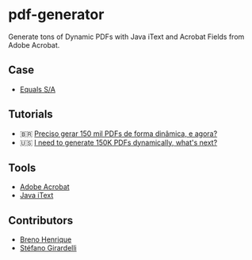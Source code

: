 # pdf-generator
Generate tons of Dynamic PDFs with Java iText and Acrobat Fields from Adobe Acrobat.

## Case
- [Equals S/A](https://www.equals.com.br/)

## Tutorials
- 🇧🇷 [Preciso gerar 150 mil PDFs de forma dinâmica, e agora?](https://medium.com/@stefanobg/preciso-gerar-150-mil-pdfs-de-forma-din%C3%A2mica-e-agora-7820d1882047)
- 🇺🇸 [I need to generate 150K PDFs dynamically, what's next?](https://medium.com/@stefanobg/preciso-gerar-150-mil-pdfs-de-forma-din%C3%A2mica-e-agora-7820d1882047)

## Tools
- [Adobe Acrobat](https://acrobat.adobe.com/br/pt/acrobat/acrobat-pro.html)
- [Java iText](https://itextpdf.com/)

## Contributors
- [Breno Henrique](https://github.com/brenohq)
- [Stéfano Girardelli](https://github.com/stefanobg)
